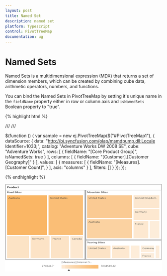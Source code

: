 ```yaml
---
layout: post
title: Named Set
description: named set
platform: Typescript
control: PivotTreeMap
documentation: ug
---
```


# Named Sets

Named Sets is a multidimensional expression (MDX) that returns a set of dimension members, which can be created by combining cube data, arithmetic operators, numbers, and functions.

You can bind the Named Sets in PivotTreeMap by setting it's unique name in the `fieldName` property either in row or column axis and `isNamedSets` Boolean property to "true".

{% highlight html %}

/// <reference path="jquery.d.ts" />
/// <reference path="ej.web.all.d.ts" />

$(function () {
    var sample = new ej.PivotTreeMap($("#PivotTreeMap1"), {
        dataSource: {
            data: "http://bi.syncfusion.com/olap/msmdpump.dll;Locale Identifier=1033;",
            catalog: "Adventure Works DW 2008 SE",
            cube: "Adventure Works",
            rows: [
                {
                    fieldName: "[Core Product Group]",
                    isNamedSets: true
                }
            ],
            columns: [
                {
                    fieldName: "[Customer].[Customer Geography]"
                }
            ],
            values: [
                {
                    measures: [
                        {
                            fieldName: "[Measures].[Customer Count]",
                        }
                    ],
                    axis: "columns"
                }
            ],
            filters: []
        }
    });
});


{% endhighlight %}

![](NamedSets_images/namedset.png)